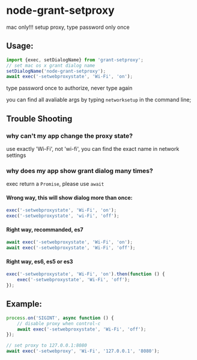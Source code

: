 # node-grant-setproxy
mac only!!!
setup proxy, type password only once
## Usage:
```javascript
import {exec, setDialogName} from 'grant-setproxy';
// set mac os x grant dialog name
setDialogName('node-grant-setproxy');
await exec('-setwebproxystate', 'Wi-Fi', 'on');
```

type password once to authorize, never type again

you can find all avaliable args by typing `networksetup` in the command line;

## Trouble Shooting
### why can't my app change the proxy state?
use exactly 'Wi-Fi', not 'wi-fi', you can find the exact name in network settings

### why does my app show grant dialog many times?
exec return a `Promise`, please use `await`

#### Wrong way, this will show dialog more than once:
```javascript
exec('-setwebproxystate', 'Wi-Fi', 'on');
exec('-setwebproxystate', 'wi-Fi', 'off');
```

#### Right way, recommanded, es7
```javascript
await exec('-setwebproxystate', 'Wi-Fi', 'on');
await exec('-setwebproxystate', 'Wi-Fi', 'off');
```

#### Right way, es6, es5 or es3
```javascript
exec('-setwebproxystate', 'Wi-Fi', 'on').then(function () {
    exec('-setwebproxystate', 'Wi-Fi', 'off');
});
```

## Example:
```javascript
process.on('SIGINT', async function () {
    // disable proxy when control-c
    await exec('-setwebproxystate', 'Wi-Fi', 'off');
});

// set proxy to 127.0.0.1:8080
await exec('-setwebproxy', 'Wi-Fi', '127.0.0.1', '8080');
```

